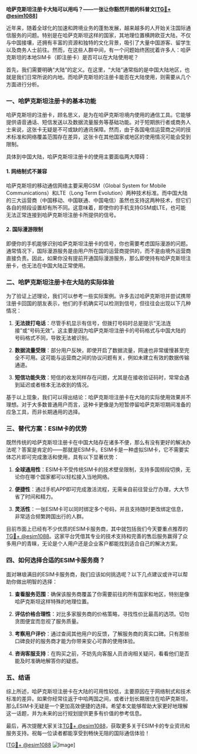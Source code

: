 **哈萨克斯坦注册卡大陆可以用吗？——一张让你豁然开朗的科普文[[TG💪+ @esim1088](https://t.me/s/esim1088)]**

近年来，随着全球化的加速和跨境业务的蓬勃发展，越来越多的人开始关注国际通信服务的问题。特别是在哈萨克斯坦这样的国家，其地理位置横跨欧亚大陆，不仅与中国接壤，还拥有丰富的资源和独特的文化背景，吸引了大量中国游客、留学生以及商务人士前往。然而，在这些人群中间，有一个问题始终困扰着许多人：哈萨克斯坦的本地SIM卡（即注册卡）是否可以在大陆使用呢？

首先，我们需要明确“大陆”的定义。在这里，“大陆”通常指的是中国大陆地区，也就是我们日常所说的内地。而哈萨克斯坦的注册卡能否在大陆使用，则需要从几个方面进行分析。

### **一、哈萨克斯坦注册卡的基本功能**

哈萨克斯坦的注册卡，顾名思义，是为在哈萨克斯坦境内使用的通信工具。它能够提供语音通话、短信发送以及数据流量服务等基础功能。对于短期旅行者或商务人士来说，这张卡无疑是不可或缺的通讯保障。然而，由于各国电信运营商之间的技术标准和网络覆盖范围存在差异，这张卡在其他国家或地区的使用情况可能会受到限制。

具体到中国大陆，哈萨克斯坦注册卡的使用主要面临两大障碍：

#### **1. 网络制式不兼容**
哈萨克斯坦的移动通信网络主要采用GSM（Global System for Mobile Communications）和LTE（Long Term Evolution）两种技术标准。而中国大陆的三大运营商（中国移动、中国联通、中国电信）虽然也支持这两种技术，但它们各自的频段设置却有所不同。这意味着，即使你的手机支持GSM或LTE，也可能无法正常连接到哈萨克斯坦注册卡所提供的信号。

#### **2. 国际漫游限制**
即便你的手机能够识别哈萨克斯坦注册卡的信号，你也需要考虑国际漫游的问题。通常情况下，国际漫游服务是由用户所在国的运营商提供的，而不是由境外运营商直接负责。因此，如果你没有提前开通国际漫游服务，那么即使持有哈萨克斯坦注册卡，也无法在中国大陆正常使用。

### **二、哈萨克斯坦注册卡在大陆的实际体验**

为了验证上述理论，我们可以参考一些实际案例。许多去过哈萨克斯坦并尝试携带注册卡回国的朋友表示，他们的手机确实可以检测到信号，但往往会出现以下几种情况：

1. **无法拨打电话**：尽管手机显示有信号，但拨打号码时总是提示“无法连接”或“号码无效”。这主要是因为哈萨克斯坦注册卡的号码格式与中国大陆的号码格式不同，导致无法被识别。
   
2. **数据流量受限**：部分用户反映，即使开启了数据流量，网速也非常缓慢甚至完全不可用。这可能与运营商之间的协议问题有关，例如未建立有效的数据传输通道。

3. **短信功能失效**：短信的收发同样存在问题，尤其是在接收验证码时，常常会遇到延迟或者根本无法收到的情况。

基于以上现象，我们可以得出结论：哈萨克斯坦注册卡在大陆的实际使用效果并不理想。对于大多数普通用户而言，这种卡更像是为短暂停留哈萨克斯坦期间准备的应急工具，而非长期通用的选择。

### **三、替代方案：ESIM卡的优势**

既然传统的哈萨克斯坦注册卡在中国大陆存在诸多不便，那么有没有更好的解决办法呢？答案是肯定的——那就是ESIM卡。ESIM卡是一种虚拟SIM卡，它不需要实体芯片即可完成激活和使用，具有以下显著优势：

1. **全球通用性**：ESIM卡不受传统SIM卡的技术壁垒限制，支持多国频段切换，无论你在哪个国家都可以轻松接入当地网络。
   
2. **便捷性**：通过手机APP即可完成激活流程，无需亲自前往营业厅办理，大大节省了时间和精力。

3. **灵活性**：一张ESIM卡可以同时绑定多个号码，并且支持随时更改绑定信息，非常适合频繁跨国出行的人群。

目前市面上已经有不少优质的ESIM卡服务商，其中就包括我们今天要重点推荐的[TG💪+ @esim1088](https://t.me/s/esim1088)。这家平台凭借其专业的技术支持和完善的售后服务赢得了众多用户的青睐，无论是个人用户还是企业客户都能找到适合自己的解决方案。

### **四、如何选择合适的ESIM卡服务商？**

面对琳琅满目的ESIM卡服务商，我们应该如何挑选呢？以下几点建议或许可以帮助你做出明智的选择：

1. **查看服务范围**：确保该服务商覆盖了你需要前往的所有国家和地区，特别是像哈萨克斯坦这样特殊的地理位置。

2. **评估价格合理性**：对比多家服务商的价格策略，寻找性价比最高的选项。切勿贪图便宜而忽视了服务质量。

3. **考察用户评价**：通过查阅其他用户的反馈，了解服务商的真实口碑。只有那些口碑良好的服务商才能为你带来安心可靠的使用体验。

4. **咨询客服支持**：在购买之前，不妨先向客服人员咨询相关疑问，看看他们是否能及时准确地解答你的疑惑。

### **五、结语**

综上所述，哈萨克斯坦注册卡在大陆的可用性较低，主要原因在于网络制式和技术标准的差异。如果你经常往返于中哈两国之间，或者计划长期居住在哈萨克斯坦，那么ESIM卡无疑是一个更加高效便捷的选择。希望本文能够帮助大家更好地理解这一话题，并为未来的出行规划提供更多有价值的参考信息。

最后，再次提醒大家关注[TG💪+ @esim1088](https://t.me/s/esim1088)，获取更多关于ESIM卡的专业资讯和服务支持。祝每一位读者都能享受到畅快无阻的国际通信体验！

[[TG💪+ @esim1088](https://t.me/s/esim1088) ![Image](https://i.postimg.cc/4NQfJmqS/Snipaste-2025-05-13-00-14-12.png)]